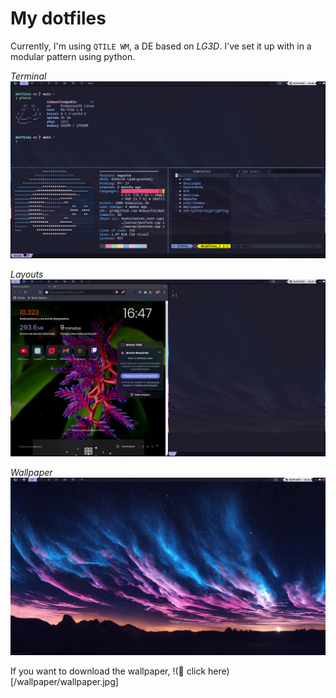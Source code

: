 # My dotfiles

Currently, I'm using `QTILE WM`, a DE based on *LG3D*. I've set it up with
in a modular pattern using python.

*Terminal*
![image](/pics/terminal.png)

*Layouts*
![image](/pics/layouts.png)

*Wallpaper*
![image](/pics/wallpaper.png)

If you want to download the wallpaper, !(🔗 click here)[/wallpaper/wallpaper.jpg]
